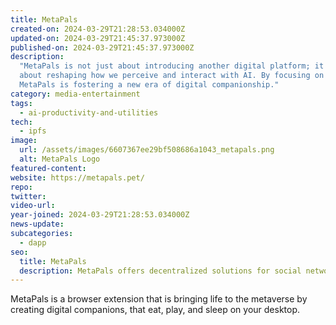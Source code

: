 ```yaml
---
title: MetaPals
created-on: 2024-03-29T21:28:53.034000Z
updated-on: 2024-03-29T21:45:37.973000Z
published-on: 2024-03-29T21:45:37.973000Z
description:
  "MetaPals is not just about introducing another digital platform; it's
  about reshaping how we perceive and interact with AI. By focusing on emotional resonance,
  MetaPals is fostering a new era of digital companionship."
category: media-entertainment
tags:
  - ai-productivity-and-utilities
tech:
  - ipfs
image:
  url: /assets/images/6607367ee29bf508686a1043_metapals.png
  alt: MetaPals Logo
featured-content:
website: https://metapals.pet/
repo:
twitter:
video-url:
year-joined: 2024-03-29T21:28:53.034000Z
news-update:
subcategories:
  - dapp
seo:
  title: MetaPals
  description: MetaPals offers decentralized solutions for social networking and collaboration.
---
```


MetaPals is a browser extension that is bringing life to the metaverse by creating digital companions, that eat, play, and sleep on your desktop.
